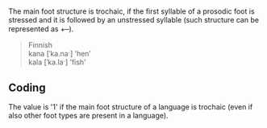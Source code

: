 # [](ParameterTable?__template__=property.md&property=Name#cldf:UT122)

The main foot structure is trochaic, if the first syllable of a prosodic foot is stressed and it is followed by an 
unstressed syllable (such structure can be represented as +  ̶  ).

>Finnish<br/>
>kana [ˈka.naˑ] ’hen’<br/>
>kala [ˈka.laˑ] ’fish’

## Coding

The value is '1' if the main foot structure of a language is trochaic (even if also other foot types are present in a language).
